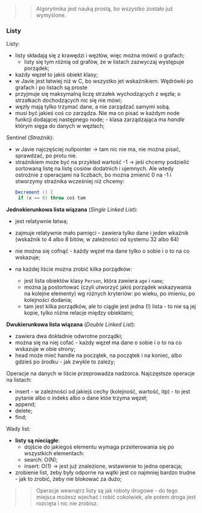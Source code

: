 >> Algorytmika jest nauką prostą, bo wszystko zostało już wymyślone.

### Listy

Listy:
- listy składają się z krawędzi i węzłów, więc można mówić o grafach;
    - listy się tym różnią od grafów, że w listach zazwyczaj występuje porządek;
- każdy węzeł to jakiś obiekt klasy;
- w Javie jest łatwiej niż w C, bo wszystko jet wskaźnikiem. Wędrówki po grafach i po listach są proste
- przyjmuje się maksymalną liczę strzałek wychodzących z węzła; o strzałkach dochodzących nic się nie mówi;
- węzły mają tylko trzymać dane, a nie zarządzać samymi sobą.
- musi być jakieś coś co zarządza. Nie ma co pisać w każdym node funkcji dodającej następnego node;
        - klasa zarządzająca ma _handle_ którym sięga do danych w węzłach;

Sentinel (_Strażnik_):
- w Javie najczęściej nullpointer -> tam nic nie ma, nie można pisać, sprawdzać, po protu nie.
- strażnikiem może być na przykład wartość -1 -> jeśi chcemy podzielić sortowaną listę na listę cosiów dodatnich i ujemnych. Ale wtedy ostrożnie z operacjami na liczbach, bo można zmienić 0 na -1 i stworzymy strażnika wcześniej niż chcemy:
   ```JAVA
   Decrement () {
    if (x == 0) throw coś tam
   ```

**Jednokierunkowa lista wiązana** (_Single Linked List_):
- jest relatywnie łatwa;
- zajmuje relatywnie mało pamięci - zawiera tylko dane i jeden wkaźnik (wskaźnik to 4 albo 8 bitów, w zależności od systemu 32 albo 64)
- nie można się cofnąć - każdy węzeł ma dane tylko o sobie i o to na co wskazuje;

- na każdej liście można zrobić kilka porządków:
    - jest lista obiektów klasy `Person`, która zawiera `age` i `name`;
    - można ją postortować (czyli utworzyć jakiś porządek wskazywania na kolejne elementy) wg różnych kryteriów: po wieku, po imieniu, po kolejności dodania;
    - tam jest kilka porządków, ale to ciągle jest jedna (!) lista - to nie są jej kopie, tylko różne relacje między obiektami;

**Dwukierunkowa lista wiązana** (_Double Linked List_):
- zawiera dwa dokładnie odwrotne porządki;
- można się na niej cofać - każdy węzeł ma dane o sobie i o to na co wskazuje w obie strony;
- head może mieć handle na początek, na początek i na koniec, albo gdzieś po środku - jak zwykle to zależy;

Operacje na danych w liście przeprowadza nadzorca. Najczęstsze operacje na listach:
- insert - w zależności od jakiejś cechy (kolejność, wartość, itp) - to jest pytanie albo o indeks albo o dane któe trzyma węzeł;
- append;
- delete;
- find;

Wady list:
- **listy są nieciągłe**:
    - dojście do jakiegoś elementu wymaga przeiterowania się po wszystkich elementach:
    - search: O(N);
    - insert: O(1) -> jest już znalezione, wstawienie to jedna operacja;
- zrobienie list, żeby były odporne na wątki jest co najmniej bardzo trudne - jak to zrobić, żeby nie blokować za dużo;

>> Operacje wewnątrz listy są jak roboty drogowe - do tego miejsca możesz wjechać i robić cokolwiek, ale potem droga jest rozcięta i nic nie zrobisz.